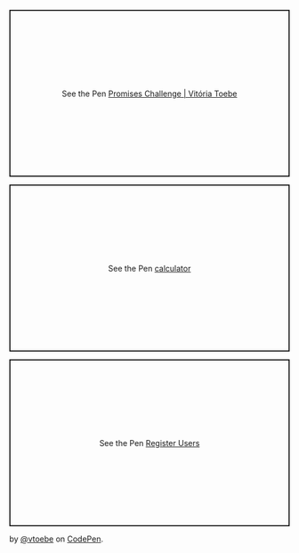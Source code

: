 <p class="codepen" data-height="300" data-theme-id="dark" data-default-tab="html,result" data-slug-hash="vYJpNNm" data-user="vtoebe" style="height: 300px; box-sizing: border-box; display: flex; align-items: center; justify-content: center; border: 2px solid; margin: 1em 0; padding: 1em;">
  <span>See the Pen <a href="https://codepen.io/vtoebe/pen/vYJpNNm">
  Promises Challenge | Vitória Toebe</a> 
</p>

<p class="codepen" data-height="300" data-theme-id="dark" data-default-tab="html,result" data-slug-hash="vYJpNLm" data-user="vtoebe" style="height: 300px; box-sizing: border-box; display: flex; align-items: center; justify-content: center; border: 2px solid; margin: 1em 0; padding: 1em;">
  <span>See the Pen <a href="https://codepen.io/vtoebe/pen/vYJpNLm">
  calculator</a>
</p>
  
  <p class="codepen" data-height="300" data-theme-id="dark" data-default-tab="html,result" data-slug-hash="ZEJLzNo" data-user="vtoebe" style="height: 300px; box-sizing: border-box; display: flex; align-items: center; justify-content: center; border: 2px solid; margin: 1em 0; padding: 1em;">
  <span>See the Pen <a href="https://codepen.io/vtoebe/pen/ZEJLzNo">
  Register Users</a>
</p>
  
<p>by <a href="https://codepen.io/vtoebe">@vtoebe</a>
  on <a href="https://codepen.io">CodePen</a>.</span></p>
